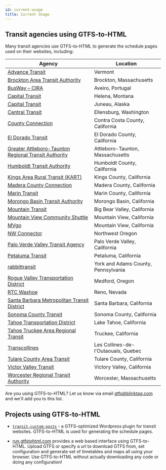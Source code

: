 ```yaml
---
id: current-usage
title: Current Usage
---
```


## Transit agencies using GTFS-to-HTML

Many transit agencies use GTFS-to-HTML to generate the schedule pages used on their websites, including:

| Agency                                                                        | Location                            |
| ----------------------------------------------------------------------------- | ----------------------------------- |
| [Advance Transit](https://advancetransit.com)                                 | Vermont                             |
| [Brockton Area Transit Authority](https://ridebat.com)                        | Brockton, Massachusetts             |
| [BusWay – CIRA](https://busway-cira.pt)                                       | Aveiro, Portugal                    |
| [Capital Transit](http://www.ridethecapitalt.org)                             | Helena, Montana                     |
| [Capital Transit](https://juneaucapitaltransit.org)                           | Juneau, Alaska                      |
| [Central Transit](https://centraltransit.org)                                 | Ellensburg, Washington              |
| [County Connection](https://countyconnection.com)                             | Contra Costa County, California     |
| [El Dorado Transit](http://eldoradotransit.com)                               | El Dorado County, California        |
| [Greater Attleboro-Taunton Regional Transit Authority](https://www.gatra.org) | Attleboro-Taunton, Massachusetts    |
| [Humboldt Transit Authority](http://hta.org)                                  | Humboldt County, California         |
| [Kings Area Rural Transit (KART)](https://www.kartbus.org)                    | Kings County, California            |
| [Madera County Connection](http://mcctransit.com)                             | Madera County, California           |
| [Marin Transit](https://marintransit.org)                                     | Marin County, California            |
| [Morongo Basin Transit Authority](https://mbtabus.com)                        | Morongo Basin, California           |
| [Mountain Transit](http://mountaintransit.org)                                | Big Bear Valley, California         |
| [Mountain View Community Shuttle](https://mvcommunityshuttle.com)             | Mountain View, California           |
| [MVgo](https://mvgo.org)                                                      | Mountain View, California           |
| [NW Connector](http://www.nworegontransit.org)                                | Northwest Oregon                    |
| [Palo Verde Valley Transit Agency](http://pvvta.com)                          | Palo Verde Valley, California       |
| [Petaluma Transit](http://transit.cityofpetaluma.net)                         | Petaluma, California                |
| [rabbittransit](https://www.rabbittransit.org)                                | York and Adams County, Pennsylvania |
| [Rogue Valley Transportation District](https://rvtd.org)                      | Medford, Oregon                     |
| [RTC Washoe](https://www.rtcwashoe.com)                                       | Reno, Nevada                        |
| [Santa Barbara Metropolitan Transit District](https://sbmtd.gov)              | Santa Barbara, California           |
| [Sonoma County Transit](http://sctransit.com)                                 | Sonoma County, California           |
| [Tahoe Transportation District](https://www.tahoetransportation.org)          | Lake Tahoe, California              |
| [Tahoe Truckee Area Regional Transit](https://tahoetruckeetransit.com)        | Truckee, California                 |
| [Transcollines](https://transcollines.ca)                                     | Les Collines-de-l'Outaouais, Quebec |
| [Tulare County Area Transit](https://ridetcat.org)                            | Tulare County, California           |
| [Victor Valley Transit](https://vvta.org)                                     | Victory Valley, California          |
| [Worcester Regional Transit Authority](https://therta.com)                    | Worcester, Massachusetts            |

Are you using GTFS-to-HTML? Let us know via email [gtfs@blinktag.com](mailto:gtfs@blinktag.com) and we'll add you to this list.

## Projects using GTFS-to-HTML

- [`transit-custom-posts`](https://trilliumtransit.github.io/transit-custom-posts/) - a GTFS-optimized Wordpress plugin for transit websites. GTFS-to-HTML is used for generating the schedule pages.

- [run.gtfstohtml.com](https://run.gtfstohtml.com) provides a web based interface using GTFS-to-HTML. Upload GTFS or specify a url to download GTFS from, set configuration and generate set of timetables and maps all using your browser. Use GTFS-to-HTML without actually downloading any code or doing any configuration!
